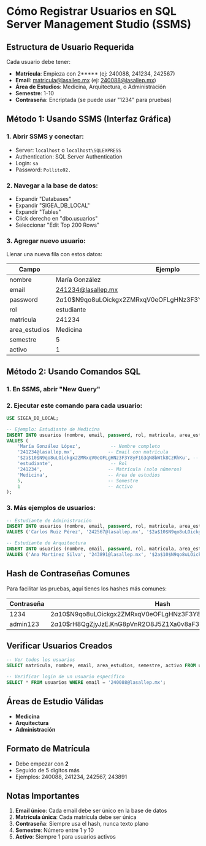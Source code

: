 # Cómo Registrar Usuarios en SQL Server Management Studio (SSMS)

## Estructura de Usuario Requerida

Cada usuario debe tener:
- **Matrícula**: Empieza con 2***** (ej: 240088, 241234, 242567)
- **Email**: matricula@lasallep.mx (ej: 240088@lasallep.mx)
- **Área de Estudios**: Medicina, Arquitectura, o Administración
- **Semestre**: 1-10
- **Contraseña**: Encriptada (se puede usar "1234" para pruebas)

## Método 1: Usando SSMS (Interfaz Gráfica)

### 1. Abrir SSMS y conectar:
- Server: `localhost` o `localhost\SQLEXPRESS`
- Authentication: SQL Server Authentication
- Login: `sa`
- Password: `Pollito92.`

### 2. Navegar a la base de datos:
- Expandir "Databases"
- Expandir "SIGEA_DB_LOCAL"
- Expandir "Tables"
- Click derecho en "dbo.usuarios"
- Seleccionar "Edit Top 200 Rows"

### 3. Agregar nuevo usuario:
Llenar una nueva fila con estos datos:

| Campo | Ejemplo | Descripción |
|-------|---------|-------------|
| nombre | María González | Nombre completo |
| email | 241234@lasallep.mx | Email con matrícula |
| password | $2a$10$N9qo8uLOickgx2ZMRxqV0eOFLgHNz3F3Y8yF1G3qN8bWtk8CzRhKu | Hash de "1234" |
| rol | estudiante | Siempre "estudiante" |
| matricula | 241234 | Solo números |
| area_estudios | Medicina | Medicina/Arquitectura/Administración |
| semestre | 5 | Número de semestre |
| activo | 1 | Siempre 1 (activo) |

## Método 2: Usando Comandos SQL

### 1. En SSMS, abrir "New Query"

### 2. Ejecutar este comando para cada usuario:

```sql
USE SIGEA_DB_LOCAL;

-- Ejemplo: Estudiante de Medicina
INSERT INTO usuarios (nombre, email, password, rol, matricula, area_estudios, semestre, activo) 
VALUES (
    'María González López',           -- Nombre completo
    '241234@lasallep.mx',            -- Email con matrícula
    '$2a$10$N9qo8uLOickgx2ZMRxqV0eOFLgHNz3F3Y8yF1G3qN8bWtk8CzRhKu', -- Password: 1234
    'estudiante',                     -- Rol
    '241234',                        -- Matrícula (solo números)
    'Medicina',                      -- Área de estudios
    5,                               -- Semestre
    1                                -- Activo
);
```

### 3. Más ejemplos de usuarios:

```sql
-- Estudiante de Administración
INSERT INTO usuarios (nombre, email, password, rol, matricula, area_estudios, semestre, activo) 
VALUES ('Carlos Ruiz Pérez', '242567@lasallep.mx', '$2a$10$N9qo8uLOickgx2ZMRxqV0eOFLgHNz3F3Y8yF1G3qN8bWtk8CzRhKu', 'estudiante', '242567', 'Administración', 7, 1);

-- Estudiante de Arquitectura
INSERT INTO usuarios (nombre, email, password, rol, matricula, area_estudios, semestre, activo) 
VALUES ('Ana Martínez Silva', '243891@lasallep.mx', '$2a$10$N9qo8uLOickgx2ZMRxqV0eOFLgHNz3F3Y8yF1G3qN8bWtk8CzRhKu', 'estudiante', '243891', 'Arquitectura', 2, 1);
```

## Hash de Contraseñas Comunes

Para facilitar las pruebas, aquí tienes los hashes más comunes:

| Contraseña | Hash |
|------------|------|
| 1234 | $2a$10$N9qo8uLOickgx2ZMRxqV0eOFLgHNz3F3Y8yF1G3qN8bWtk8CzRhKu |
| admin123 | $2a$10$rH8QgZjyJzE.KnG8pVnR2O8J5Z1Xa0v8aF3ZqH.9P7B6R4Y3M1Q8e |

## Verificar Usuarios Creados

```sql
-- Ver todos los usuarios
SELECT matricula, nombre, email, area_estudios, semestre, activo FROM usuarios WHERE rol = 'estudiante';

-- Verificar login de un usuario específico
SELECT * FROM usuarios WHERE email = '240088@lasallep.mx';
```

## Áreas de Estudio Válidas

- **Medicina**
- **Arquitectura** 
- **Administración**

## Formato de Matrícula

- Debe empezar con **2**
- Seguido de 5 dígitos más
- Ejemplos: 240088, 241234, 242567, 243891

## Notas Importantes

1. **Email único**: Cada email debe ser único en la base de datos
2. **Matrícula única**: Cada matrícula debe ser única  
3. **Contraseña**: Siempre usa el hash, nunca texto plano
4. **Semestre**: Número entre 1 y 10
5. **Activo**: Siempre 1 para usuarios activos
